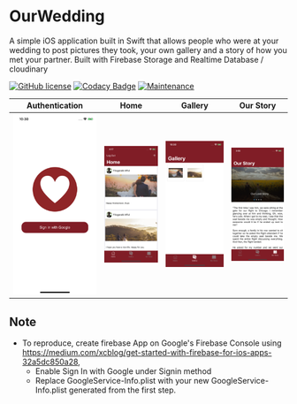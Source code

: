 # OurWedding
A simple iOS application built in Swift that allows people who were at your wedding to post pictures they took, your own gallery and a story of how you met your partner. Built with Firebase Storage and Realtime Database / cloudinary

[![GitHub license](https://img.shields.io/github/license/Naereen/StrapDown.js.svg)](https://github.com/Naereen/StrapDown.js/blob/master/LICENSE) [![Codacy Badge](https://api.codacy.com/project/badge/Grade/c0a71e8f319041db9852bab11e91cfc9)](https://www.codacy.com/app/fitzafful/OurWedding?utm_source=github.com&amp;utm_medium=referral&amp;utm_content=FitzAfful/OurWedding&amp;utm_campaign=Badge_Grade) [![Maintenance](https://img.shields.io/badge/Maintained%3F-yes-green.svg)](https://GitHub.com/Naereen/StrapDown.js/graphs/commit-activity)

Authentication             |  Home |  Gallery |  Our Story
:-------------------------:|:-------------------------:|:-------------------------:|:-------------------------:
![alt text](https://github.com/FitzAfful/OurWedding/blob/master/Screenshots/signin.png)  |   ![alt text](https://github.com/FitzAfful/OurWedding/blob/master/Screenshots/posts.png)  |   ![alt text](https://github.com/FitzAfful/OurWedding/blob/master/Screenshots/gallery.png)  |   ![alt text](https://github.com/FitzAfful/OurWedding/blob/master/Screenshots/our_story.png) 


## Note

  - To reproduce, create firebase App on Google's Firebase Console using https://medium.com/xcblog/get-started-with-firebase-for-ios-apps-32a5dc850a28,
    - Enable Sign In with Google under Signin method
    - Replace GoogleService-Info.plist with your new GoogleService-Info.plist generated from the first step.
